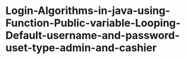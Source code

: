 # Login-Algorithms-in-java-using-Function-Public-variable-Looping-Default-username-and-password-uset-type-admin-and-cashier
